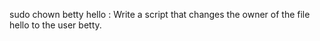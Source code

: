 sudo chown betty hello : Write a script that changes the owner of the file hello to the user betty.
